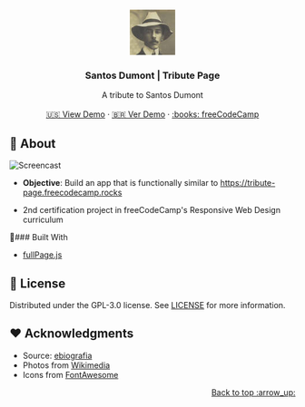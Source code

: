 <a name="readme-top"></a>

<br />
<div align="center">
  <a href="https://adrianogtl.github.io/fcc-tribute-page/en/">
    <img src="assets/icons/icon.jpg" alt="Logo" width="80" height="80">
  </a>

<h3 align="center">Santos Dumont | Tribute Page</h3>

  <p align="center">
    A tribute to Santos Dumont
    <br />
    <br />
    <a href="https://adrianogtl.github.io/fcc-tribute-page/en/">🇺🇸 View Demo</a>
     ·
    <a href="https://adrianogtl.github.io/fcc-tribute-page/pt-br/">🇧🇷 Ver Demo</a>
     ·
    <a href="https://www.freecodecamp.org/">:books: freeCodeCamp</a>
  </p>
</div>

## :dart: About

![Screencast](./assets/github/screencast.gif)

- **Objective**: Build an app that is functionally similar to https://tribute-page.freecodecamp.rocks

- 2nd certification project in freeCodeCamp's Responsive Web Design curriculum

:rocket:### Built With

- [fullPage.js](https://alvarotrigo.com/fullPage/)

## :memo: License

Distributed under the GPL-3.0 license. See [LICENSE](LICENSE) for more information.

## :heart: Acknowledgments

- Source: [ebiografia](https://www.ebiografia.com/santos_dumont/)
- Photos from [Wikimedia](https://commons.wikimedia.org/wiki/Main_Page)
- Icons from [FontAwesome](https://fontawesome.com)

<p align="right"><a href="#readme-top">Back to top :arrow_up: </a></p>

